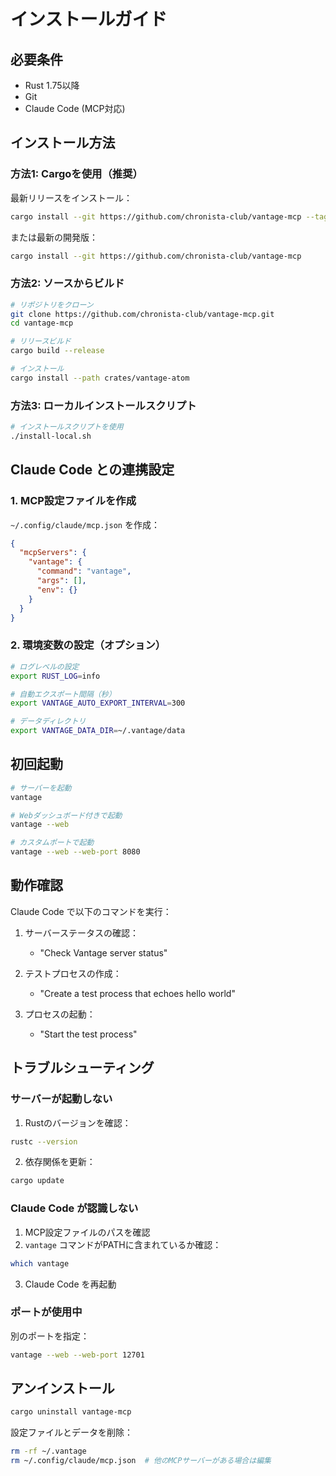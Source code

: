 # インストールガイド

## 必要条件

- Rust 1.75以降
- Git
- Claude Code (MCP対応)

## インストール方法

### 方法1: Cargoを使用（推奨）

最新リリースをインストール：
```bash
cargo install --git https://github.com/chronista-club/vantage-mcp --tag v0.2.0
```

または最新の開発版：
```bash
cargo install --git https://github.com/chronista-club/vantage-mcp
```

### 方法2: ソースからビルド

```bash
# リポジトリをクローン
git clone https://github.com/chronista-club/vantage-mcp.git
cd vantage-mcp

# リリースビルド
cargo build --release

# インストール
cargo install --path crates/vantage-atom
```

### 方法3: ローカルインストールスクリプト

```bash
# インストールスクリプトを使用
./install-local.sh
```

## Claude Code との連携設定

### 1. MCP設定ファイルを作成

`~/.config/claude/mcp.json` を作成：

```json
{
  "mcpServers": {
    "vantage": {
      "command": "vantage",
      "args": [],
      "env": {}
    }
  }
}
```

### 2. 環境変数の設定（オプション）

```bash
# ログレベルの設定
export RUST_LOG=info

# 自動エクスポート間隔（秒）
export VANTAGE_AUTO_EXPORT_INTERVAL=300

# データディレクトリ
export VANTAGE_DATA_DIR=~/.vantage/data
```

## 初回起動

```bash
# サーバーを起動
vantage

# Webダッシュボード付きで起動
vantage --web

# カスタムポートで起動
vantage --web --web-port 8080
```

## 動作確認

Claude Code で以下のコマンドを実行：

1. サーバーステータスの確認：
   - "Check Vantage server status"

2. テストプロセスの作成：
   - "Create a test process that echoes hello world"

3. プロセスの起動：
   - "Start the test process"

## トラブルシューティング

### サーバーが起動しない

1. Rustのバージョンを確認：
```bash
rustc --version
```

2. 依存関係を更新：
```bash
cargo update
```

### Claude Code が認識しない

1. MCP設定ファイルのパスを確認
2. `vantage` コマンドがPATHに含まれているか確認：
```bash
which vantage
```

3. Claude Code を再起動

### ポートが使用中

別のポートを指定：
```bash
vantage --web --web-port 12701
```

## アンインストール

```bash
cargo uninstall vantage-mcp
```

設定ファイルとデータを削除：
```bash
rm -rf ~/.vantage
rm ~/.config/claude/mcp.json  # 他のMCPサーバーがある場合は編集
```
